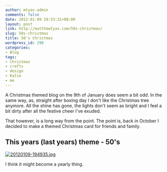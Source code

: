 ```yaml
---
author: mtyas-admin
comments: false
date: 2012-01-09 19:53:31+00:00
layout: post
link: http://matthewtyas.com/50s-christmas/
slug: 50s-christmas
title: 50's Christmas
wordpress_id: 290
categories:
- Blog
tags:
- Christmas
- crafts
- design
- Katie
- me
---
```


A Christmas themed blog on the 9th of January does seem a bit odd. In the same way, as, straight after boxing day I don't like the Christmas tree anymore. All the shine has gone, the lights don't seem as bright and I feel a bit dirty after all the festive cheer I've exuded.

That however, is a long way from the point. The point is, back in October I decided to make a themed Christmas card for friends and family.


## This years (last years) theme - 50's


[![20120109-194935.jpg](http://matthewtyas.com/wp-content/uploads/2012/01/20120109-194935.jpg)](http://matthewtyas.com/wp-content/uploads/2012/01/20120109-194935.jpg)

I think it might become a yearly thing.
